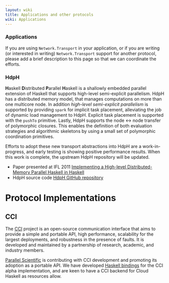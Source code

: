 ```yaml
---
layout: wiki
title: Applications and other protocols
wiki: Applications
---
```


### Applications

If you are using `Network.Transport` in your application, or if you are writing (or interested in writing) `Network.Transport` support for another protocol, please add a brief description to this page so that we can coordinate the efforts.

### HdpH

**H**askell **D**istributed **P**arallel **H**askell is a shallowly embedded parallel extension of Haskell that supports high-level semi-explicit parallelism. HdpH has a distributed memory model, that manages computations on more than one multicore node. In addition _high-level semi-explicit parallelism_ is supported by providing `spark` for implicit task placement, alleviating the job of dynamic load management to HdpH. Explicit task placement is supported with the `pushTo` primitive. Lastly, HdpH supports the node <-> node  transfer of polymorphic closures. This enables the definition of both evaluation strategies and algorithmic skeletons by using a small set of polymorphic coordination primitives.

Efforts to adopt these new transport abstractions into HdpH are a work-in-progress, and early testing is showing positive performance results. When this work is complete, the upstream HdpH repository will be updated.

* Paper presented at IFL 2011 [Implementing a High-level Distributed-Memory Parallel Haskell in Haskell](http://www.macs.hw.ac.uk/~pm175/papers/Maier_Trinder_IFL2011_XT.pdf)
* HdpH source code [HdpH GitHub repository](https://github.com/PatrickMaier/HdpH)

# Protocol Implementations

## CCI

The [CCI](http://cci-forum.com) project is an open-source communication interface that aims to
provide a simple and portable API, high performance, scalability for
the largest deployments, and robustness in the presence of faults. It
is developed and maintained by a partnership of research, academic,
and industry members.

[Parallel Scientific](http://www.parsci.com) is contributing with CCI development and promoting
its adoption as a portable API. We have developed [Haskell bindings](https://www.assembla.com/code/cci-haskell/git/nodes) for
the CCI alpha implementation, and are keen to have a CCI backend for
Cloud Haskell as resources allow.
